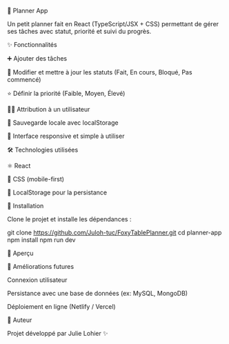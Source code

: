 📅 Planner App

Un petit planner fait en React (TypeScript/JSX + CSS) permettant de gérer ses tâches avec statut, priorité et suivi du progrès.

✨ Fonctionnalités

➕ Ajouter des tâches

📝 Modifier et mettre à jour les statuts (Fait, En cours, Bloqué, Pas commencé)

⭐ Définir la priorité (Faible, Moyen, Élevé)

👩‍💻 Attribution à un utilisateur

💾 Sauvegarde locale avec localStorage

🎨 Interface responsive et simple à utiliser

🛠️ Technologies utilisées

⚛️ React

🎨 CSS (mobile-first)

💾 LocalStorage pour la persistance

🚀 Installation

Clone le projet et installe les dépendances :

git clone https://github.com/Juloh-tuc/FoxyTablePlanner.git
cd planner-app
npm install
npm run dev

📸 Aperçu


📌 Améliorations futures

 Connexion utilisateur

 Persistance avec une base de données (ex: MySQL, MongoDB)

 Déploiement en ligne (Netlify / Vercel)

👩 Auteur

Projet développé par Julie Lohier ✨